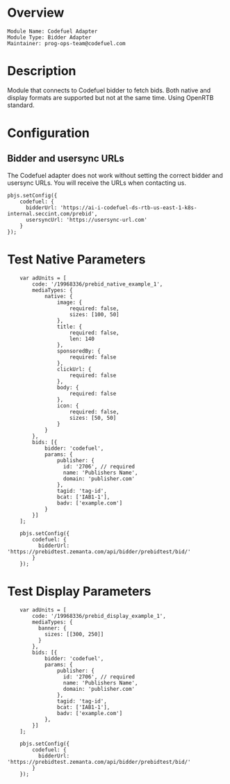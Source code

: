 # Overview

```
Module Name: Codefuel Adapter
Module Type: Bidder Adapter
Maintainer: prog-ops-team@codefuel.com
```

# Description

Module that connects to Codefuel bidder to fetch bids.
Both native and display formats are supported but not at the same time. Using OpenRTB standard.

# Configuration

## Bidder and usersync URLs

The Codefuel adapter does not work without setting the correct bidder and usersync URLs.
You will receive the URLs when contacting us.

```
pbjs.setConfig({
    codefuel: {
      bidderUrl: 'https://ai-i-codefuel-ds-rtb-us-east-1-k8s-internal.seccint.com/prebid',
      usersyncUrl: 'https://usersync-url.com'
    }
});
```


# Test Native Parameters
```
    var adUnits = [
        code: '/19968336/prebid_native_example_1',
        mediaTypes: {
            native: {
                image: {
                    required: false,
                    sizes: [100, 50]
                },
                title: {
                    required: false,
                    len: 140
                },
                sponsoredBy: {
                    required: false
                },
                clickUrl: {
                    required: false
                },
                body: {
                    required: false
                },
                icon: {
                    required: false,
                    sizes: [50, 50]
                }
            }
        },
        bids: [{
            bidder: 'codefuel',
            params: {
                publisher: {
                  id: '2706', // required
                  name: 'Publishers Name',
                  domain: 'publisher.com'
                },
                tagid: 'tag-id',
                bcat: ['IAB1-1'],
                badv: ['example.com']
            }
        }]
    ];

    pbjs.setConfig({
        codefuel: {
          bidderUrl: 'https://prebidtest.zemanta.com/api/bidder/prebidtest/bid/'
        }
    });
```

# Test Display Parameters
```
    var adUnits = [
        code: '/19968336/prebid_display_example_1',
        mediaTypes: {
          banner: {
            sizes: [[300, 250]]
          }
        },
        bids: [{
            bidder: 'codefuel',
            params: {
                publisher: {
                  id: '2706', // required
                  name: 'Publishers Name',
                  domain: 'publisher.com'
                },
                tagid: 'tag-id',
                bcat: ['IAB1-1'],
                badv: ['example.com']
            },
        }]
    ];

    pbjs.setConfig({
        codefuel: {
          bidderUrl: 'https://prebidtest.zemanta.com/api/bidder/prebidtest/bid/'
        }
    });
```
